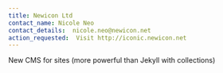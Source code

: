 ```yaml
---
title: Newicon Ltd
contact_name: Nicole Neo
contact_details:  nicole.neo@newicon.net
action_requested:  Visit http://iconic.newicon.net
---
```

New CMS for sites (more powerful than Jekyll with collections)